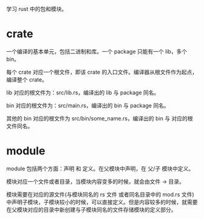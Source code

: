学习 rust 中的包和模块。

# crate

一个编译的基本单元，包括二进制和库。一个 package 只能有一个 lib，多个 bin。

每个 crate 对应一个根文件，即该 crate 的入口文件。编译器从根文件作为起点，编译整个 crate。

lib 对应的根文件为：src/lib.rs，编译出的 lib 与 package 同名。

bin 对应的根文件为：src/main.rs，编译出的 bin 与 package 同名。

其他的 bin 对应的根文件为 src/bin/some_name.rs，编译出的 bin 与 对应的根文件同名。


# module

module 包括两个方面：声明 和 定义。在父模块中声明，在 父/子 模块中定义。

模块对应一个文件或者目录，当模块内容变多的时候，就会由文件 -> 目录。

模块需要在对应的源文件(与模块同名的 rs 文件 或者同名目录中的 mod.rs 文件)中声明子模块，子模块较小的时候，可以直接定义。但是内容较多的时候，就需要在父模块对应的目录中新创建与子模块同名的文件存储模块的定义部分。

